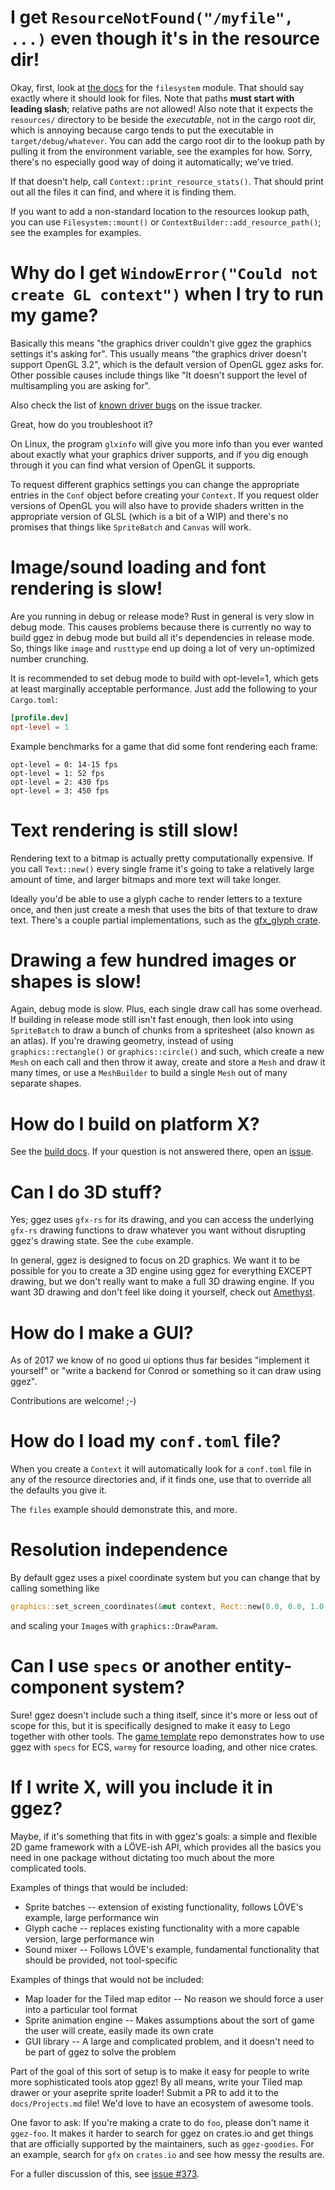 # I get `ResourceNotFound("/myfile", ...)` even though it's in the resource dir!

Okay, first, look at [the docs](https://docs.rs/ggez/) for the
`filesystem` module.  That should say exactly where it should look for
files.  Note that paths **must start with leading slash**; relative
paths are not allowed!  Also note that it expects the `resources/`
directory to be beside the *executable*, not in the cargo root dir,
which is annoying because cargo tends to put the executable in
`target/debug/whatever`.  You can add the cargo root dir to the lookup
path by pulling it from the environment variable, see the examples for
how.  Sorry, there's no especially good way of doing it automatically;
we've tried.

If that doesn't help, call `Context::print_resource_stats()`.  That
should print out all the files it can find, and where it is finding
them.

If you want to add a non-standard location to the resources lookup
path, you can use `Filesystem::mount()` or
`ContextBuilder::add_resource_path()`; see the examples for examples.

# Why do I get `WindowError("Could not create GL context")` when I try to run my game?

Basically this means "the graphics driver couldn't give ggez the
graphics settings it's asking for".  This usually means "the graphics
driver doesn't support OpenGL 3.2", which is the default version of
OpenGL ggez asks for.  Other possible causes include things like "It
doesn't support the level of multisampling you are asking for".

Also check the list of
[known driver bugs](https://github.com/ggez/ggez/issues?utf8=%E2%9C%93&q=is%3Aissue+label%3A%22driver+bug%22)
on the issue tracker.

Great, how do you troubleshoot it?

On Linux, the program `glxinfo` will give you more info than you ever
wanted about exactly what your graphics driver supports, and if you
dig enough through it you can find what version of OpenGL it supports.

To request different graphics settings you can change the appropriate
entries in the `Conf` object before creating your `Context`.  If you
request older versions of OpenGL you will also have to provide shaders
written in the appropriate version of GLSL (which is a bit of a WIP)
and there's no promises that things like `SpriteBatch` and `Canvas`
will work.

# Image/sound loading and font rendering is slow!

Are you running in debug or release mode?  Rust in general is very
slow in debug mode. This causes problems because there is currently no
way to build ggez in debug mode but build all it's dependencies in
release mode. So, things like `image` and `rusttype` end up doing a
lot of very un-optimized number crunching.

It is recommended to set debug mode to build with opt-level=1, which
gets at least marginally acceptable performance.  Just add the
following to your `Cargo.toml`:

```toml
[profile.dev]
opt-level = 1
```

Example benchmarks for a game that did some font rendering each frame:

```
opt-level = 0: 14-15 fps
opt-level = 1: 52 fps
opt-level = 2: 430 fps
opt-level = 3: 450 fps
```

# Text rendering is still slow!

Rendering text to a bitmap is actually pretty computationally expensive.  If you call `Text::new()` every single frame it's going to take a relatively large amount of time, and larger bitmaps and more text will take longer.

Ideally you'd be able to use a glyph cache to render letters to a texture once, and then just create a mesh that uses the bits of that texture to draw text.  There's a couple partial implementations, such as the [gfx_glyph crate](https://crates.io/crates/gfx_glyph).

# Drawing a few hundred images or shapes is slow!

Again, debug mode is slow.  Plus, each single draw call has some overhead.  If building in release mode still isn't fast enough, then look into using `SpriteBatch` to draw a bunch of chunks from a spritesheet (also known as an atlas).  If you're drawing geometry, instead of using `graphics::rectangle()` or `graphics::circle()` and such, which create a new `Mesh` on each call and then throw it away, create and store a `Mesh` and draw it many times, or use a `MeshBuilder` to build a single `Mesh` out of many separate shapes.


# How do I build on platform X?

See the [build docs](https://github.com/ggez/ggez/blob/master/docs/BuildingForEveryPlatform.md).  If your question is not answered there, open an [issue](https://github.com/ggez/ggez/issues).

# Can I do 3D stuff?

Yes; ggez uses `gfx-rs` for its drawing, and you can access the underlying `gfx-rs` drawing functions to draw whatever you want without disrupting ggez's drawing state.  See the `cube` example.

In general, ggez is designed to focus on 2D graphics.  We want it to be possible for you to create a 3D engine using ggez for everything EXCEPT drawing, but we don't really want to make a full 3D drawing engine.  If you want 3D drawing and don't feel like doing it yourself, check out [Amethyst](https://crates.io/crates/amethyst).

# How do I make a GUI?

As of 2017 we know of no good ui options thus far besides "implement
it yourself" or "write a backend for Conrod or something so it can
draw using ggez".

Contributions are welcome! ;-)

# How do I load my `conf.toml` file?

When you create a `Context` it will automatically look for a
`conf.toml` file in any of the resource directories and, if it finds
one, use that to override all the defaults you give it.

The `files` example should demonstrate this, and more.

# Resolution independence

By default ggez uses a pixel coordinate system but you can change that
by calling something like

```rust
graphics::set_screen_coordinates(&mut context, Rect::new(0.0, 0.0, 1.0, 1.0)).unwrap();
```

and scaling your `Image`s with `graphics::DrawParam`.

# Can I use `specs` or another entity-component system?

Sure!  ggez doesn't include such a thing itself, since it's more or less out of scope for this, but it is specifically
designed to make it easy to Lego together with other tools.  The [game template](https://github.com/ggez/game-template) repo
demonstrates how to use ggez with `specs` for ECS, `warmy` for resource loading, and other nice crates.

# If I write X, will you include it in ggez?

Maybe, if it's something that fits in with ggez's goals: a simple and flexible 2D game framework with a LÖVE-ish API,
which provides all the basics you need in one package without dictating too much about the more complicated tools.

Examples of things that would be included:

 * Sprite batches -- extension of existing functionality, follows LÖVE's example, large performance win
 * Glyph cache -- replaces existing functionality with a more capable version, large performance win
 * Sound mixer -- Follows LÖVE's example, fundamental functionality that should be provided, not tool-specific

Examples of things that would not be included:

 * Map loader for the Tiled map editor -- No reason we should force a user into a particular tool format
 * Sprite animation engine -- Makes assumptions about the sort of game the user will create, easily made its own crate
 * GUI library -- A large and complicated problem, and it doesn't need to be part of ggez to solve the problem

Part of the goal of this sort of setup is to make it easy for people to write more sophisticated tools atop ggez!  By all
means, write your Tiled map drawer or your aseprite sprite loader!  Submit a PR to add it to the `docs/Projects.md` file!
We'd love to have an ecosystem of awesome tools.

One favor to ask: If you're making a crate to do `foo`, please don't name it `ggez-foo`.  It makes it harder to search for
ggez on crates.io and get things that are officially supported by the maintainers, such as `ggez-goodies`.  For an
example, search for `gfx` on `crates.io` and see how messy the results are.

For a fuller discussion of this, see [issue #373](https://github.com/ggez/ggez/issues/373).
